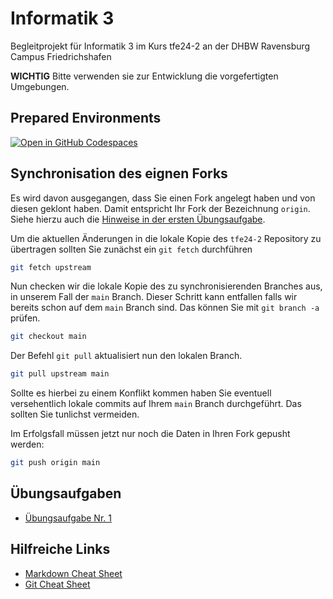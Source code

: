 # Informatik 3

Begleitprojekt für Informatik 3 im Kurs tfe24-2 an der DHBW Ravensburg Campus Friedrichshafen

**WICHTIG** Bitte verwenden sie zur Entwicklung die vorgefertigten Umgebungen.

## Prepared Environments

[![Open in GitHub Codespaces](https://github.com/codespaces/badge.svg)](https://codespaces.new/graugans/tfe24-2?quickstart=1)

## Synchronisation des eignen Forks

Es wird davon ausgegangen, dass Sie einen Fork angelegt haben und von diesen geklont haben. Damit entspricht Ihr Fork der Bezeichnung ``origin``. Siehe hierzu auch die [Hinweise in der ersten Übungsaufgabe](exercise-001#upstream-hinzuf%C3%BCgen).

Um die aktuellen Änderungen in die lokale Kopie des ``tfe24-2`` Repository zu übertragen sollten Sie zunächst ein ``git fetch`` durchführen

```sh
git fetch upstream
```

Nun checken wir die lokale Kopie des zu synchronisierenden Branches aus, in unserem Fall der ``main`` Branch. Dieser Schritt kann entfallen falls wir bereits schon auf dem ``main`` Branch sind. Das können Sie mit ``git branch -a`` prüfen.

```sh
git checkout main
```

Der Befehl ``git pull`` aktualisiert nun den lokalen Branch.

```sh
git pull upstream main
```

Sollte es hierbei zu einem Konflikt kommen haben Sie eventuell versehentlich lokale commits auf Ihrem ``main`` Branch durchgeführt. Das sollten Sie tunlichst vermeiden.

Im Erfolgsfall müssen jetzt nur noch die Daten in Ihren Fork gepusht werden:

```sh
git push origin main
```

## Übungsaufgaben

- [Übungsaufgabe Nr. 1](exercise-001/README.md)

## Hilfreiche Links

- [Markdown Cheat Sheet](https://guides.github.com/pdfs/markdown-cheatsheet-online.pdf)
- [Git Cheat Sheet](https://about.gitlab.com/images/press/git-cheat-sheet.pdf)
